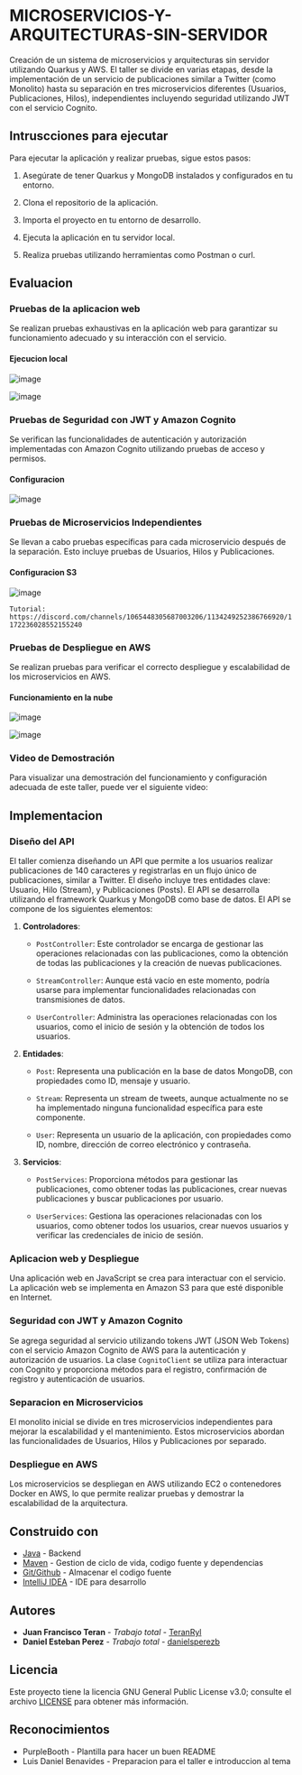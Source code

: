 # MICROSERVICIOS-Y-ARQUITECTURAS-SIN-SERVIDOR

Creación de un sistema de microservicios y arquitecturas sin servidor utilizando Quarkus y AWS. El taller se divide en varias etapas, desde la implementación de un servicio de publicaciones similar a Twitter (como Monolito) hasta su separación en tres microservicios diferentes (Usuarios, Publicaciones, Hilos), independientes incluyendo seguridad utilizando JWT con el servicio Cognito.

## Intruscciones para ejecutar

Para ejecutar la aplicación y realizar pruebas, sigue estos pasos:

1. Asegúrate de tener Quarkus y MongoDB instalados y configurados en tu entorno.

2. Clona el repositorio de la aplicación.

3. Importa el proyecto en tu entorno de desarrollo.

4. Ejecuta la aplicación en tu servidor local.

5. Realiza pruebas utilizando herramientas como Postman o curl.


## Evaluacion

### Pruebas de la aplicacion web

Se realizan pruebas exhaustivas en la aplicación web para garantizar su funcionamiento adecuado y su interacción con el servicio.

#### Ejecucion local

![image](https://github.com/TeranRyl/MICROSERVICIOS-Y-ARQUITECTURAS-SIN-SERVIDOR/assets/81679109/28c31237-0459-470b-a968-8a24c7aed736)

![image](https://github.com/TeranRyl/MICROSERVICIOS-Y-ARQUITECTURAS-SIN-SERVIDOR/assets/81679109/5277eeac-0eda-48c9-88ec-ac465bf1be7c)


### Pruebas de Seguridad con JWT y Amazon Cognito

Se verifican las funcionalidades de autenticación y autorización implementadas con Amazon Cognito utilizando pruebas de acceso y permisos.

#### Configuracion

![image](https://github.com/TeranRyl/MICROSERVICIOS-Y-ARQUITECTURAS-SIN-SERVIDOR/assets/81679109/dd7f4d3d-6c4a-4636-8a2b-3ef7ee0bae9f)


### Pruebas de Microservicios Independientes

Se llevan a cabo pruebas específicas para cada microservicio después de la separación. Esto incluye pruebas de Usuarios, Hilos y Publicaciones.

#### Configuracion S3

![image](https://github.com/TeranRyl/MICROSERVICIOS-Y-ARQUITECTURAS-SIN-SERVIDOR/assets/81679109/19015957-63c4-4da6-91b6-563f83d088fd)

`Tutorial: https://discord.com/channels/1065448305687003206/1134249252386766920/1172236028552155240`


### Pruebas de Despliegue en AWS

Se realizan pruebas para verificar el correcto despliegue y escalabilidad de los microservicios en AWS.

#### Funcionamiento en la nube

![image](https://github.com/TeranRyl/MICROSERVICIOS-Y-ARQUITECTURAS-SIN-SERVIDOR/assets/81679109/4244670f-d34f-4892-8256-31b7d3e590f7)

![image](https://github.com/TeranRyl/MICROSERVICIOS-Y-ARQUITECTURAS-SIN-SERVIDOR/assets/81679109/4ab7ab94-1eac-4ec2-9eb5-d9352d06a18e)


### Video de Demostración

Para visualizar una demostración del funcionamiento y configuración adecuada de este taller, puede ver el siguiente video:


## Implementacion

### Diseño del API

El taller comienza diseñando un API que permite a los usuarios realizar publicaciones de 140 caracteres y registrarlas en un flujo único de publicaciones, similar a Twitter. El diseño incluye tres entidades clave: Usuario, Hilo (Stream), y Publicaciones (Posts). El API se desarrolla utilizando el framework Quarkus y MongoDB como base de datos. El API se compone de los siguientes elementos:



1. **Controladores**:
   - `PostController`: Este controlador se encarga de gestionar las operaciones relacionadas con las publicaciones, como la obtención de todas las publicaciones y la creación de nuevas publicaciones.

   - `StreamController`: Aunque está vacío en este momento, podría usarse para implementar funcionalidades relacionadas con transmisiones de datos.

   - `UserController`: Administra las operaciones relacionadas con los usuarios, como el inicio de sesión y la obtención de todos los usuarios.

2. **Entidades**:
   - `Post`: Representa una publicación en la base de datos MongoDB, con propiedades como ID, mensaje y usuario.

   - `Stream`: Representa un stream de tweets, aunque actualmente no se ha implementado ninguna funcionalidad específica para este componente.

   - `User`: Representa un usuario de la aplicación, con propiedades como ID, nombre, dirección de correo electrónico y contraseña.

3. **Servicios**:
   - `PostServices`: Proporciona métodos para gestionar las publicaciones, como obtener todas las publicaciones, crear nuevas publicaciones y buscar publicaciones por usuario.

   - `UserServices`: Gestiona las operaciones relacionadas con los usuarios, como obtener todos los usuarios, crear nuevos usuarios y verificar las credenciales de inicio de sesión.


### Aplicacion web y Despliegue

Una aplicación web en JavaScript se crea para interactuar con el servicio. La aplicación web se implementa en Amazon S3 para que esté disponible en Internet.

### Seguridad con JWT y Amazon Cognito

Se agrega seguridad al servicio utilizando tokens JWT (JSON Web Tokens) con el servicio Amazon Cognito de AWS para la autenticación y autorización de usuarios. La clase `CognitoClient` se utiliza para interactuar con Cognito y proporciona métodos para el registro, confirmación de registro y autenticación de usuarios.

### Separacion en Microservicios

El monolito inicial se divide en tres microservicios independientes para mejorar la escalabilidad y el mantenimiento. Estos microservicios abordan las funcionalidades de Usuarios, Hilos y Publicaciones por separado.

### Despliegue en AWS

Los microservicios se despliegan en AWS utilizando EC2 o contenedores Docker en AWS, lo que permite realizar pruebas y demostrar la escalabilidad de la arquitectura.

## Construido con

* [Java](https://www.oracle.com/co/java/) - Backend
* [Maven](https://maven.apache.org/) - Gestion de ciclo de vida, codigo fuente y dependencias
* [Git/Github](https://git-scm.com/) - Almacenar el codigo fuente
* [IntelliJ IDEA](https://www.jetbrains.com/idea/) - IDE para desarrollo


## Autores

* **Juan Francisco Teran** - *Trabajo total* - [TeranRyl](https://github.com/TeranRyl)
* **Daniel Esteban Perez** - *Trabajo total* - [danielsperezb](https://github.com/danielsperezb)

## Licencia

Este proyecto tiene la licencia GNU General Public License v3.0; consulte el archivo [LICENSE](LICENSE.txt) para obtener más información.

## Reconocimientos

* PurpleBooth - Plantilla para hacer un buen README
* Luis Daniel Benavides - Preparacion para el taller e introduccion al tema


